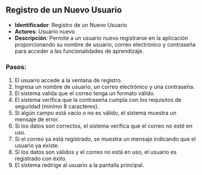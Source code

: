 ## Registro de un Nuevo Usuario

- **Identificador**: Registro de un Nuevo Usuario
- **Actores**: Usuario nuevo
- **Descripción**: Permite a un usuario nuevo registrarse en la aplicación proporcionando su nombre de usuario, correo electrónico y contraseña para acceder a las funcionalidades de aprendizaje.

### Pasos:

1. El usuario accede a la ventana de registro.
2. Ingresa un nombre de usuario, un correo electrónico y una contraseña.
3. El sistema valida que el correo tenga un formato válido.
4. El sistema verifica que la contraseña cumpla con los requisitos de seguridad (mínimo 8 caracteres).
5. Si algún campo está vacío o no es válido, el sistema muestra un mensaje de error.
6. Si los datos son correctos, el sistema verifica que el correo no esté en uso.
7. Si el correo ya está registrado, se muestra un mensaje indicando que el usuario ya existe.
8. Si los datos son válidos y el correo no está en uso, el usuario es registrado con éxito.
9. El sistema redirige al usuario a la pantalla principal.
